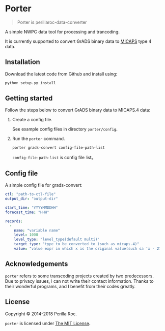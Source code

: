 # Porter

> Porter is perillaroc-data-converter

A simple NWPC data tool for processing and trancoding.

It is currently supported to convert GrADS binary data to [MICAPS](http://www.micaps.cn) type 4 data.

## Installation

Download the latest code from Github and install using:

```bash
python setup.py install
```

## Getting started

Follow the steps below to convert GrADS binary data to MICAPS.4 data:

1. Create a config file.

    See example config files in directory `porter/config`.

2. Run the `porter` command.

    ```
    porter grads-convert config-file-path-list
    ```

    `config-file-path-list` is config file list。

## Config file

A simple config file for grads-convert:

```yaml
ctl: "path-to-ctl-file"
output_dir: "output-dir"

start_time: "YYYYMMDDHH"
forecast_time: "HHH"

records:
  -
    name: "variable name"
    level: 1000
    level_type: "level_type(default multi)"
    target_type: "type to be converted to (such as micaps.4)"
    value: "value expr in which x is the original value(such sa 'x - 273.16')"
```

## Acknowledgements

`porter` refers to some transcoding projects created by two predecessors. 
Due to privacy issues, I can not write their contact information. 
Thanks to their wonderful programs, and I benefit from their codes greatly.

## License

Copyright &copy; 2014-2018 Perilla Roc.

`porter` is licensed under [The MIT License](https://opensource.org/licenses/MIT).
